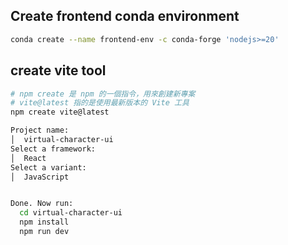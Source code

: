 ## Create frontend conda environment
```bash
conda create --name frontend-env -c conda-forge 'nodejs>=20'
```

## create vite tool
```bash
# npm create 是 npm 的一個指令，用來創建新專案
# vite@latest 指的是使用最新版本的 Vite 工具
npm create vite@latest

Project name:
│  virtual-character-ui
Select a framework:
│  React
Select a variant:
│  JavaScript


Done. Now run:
  cd virtual-character-ui
  npm install
  npm run dev

```